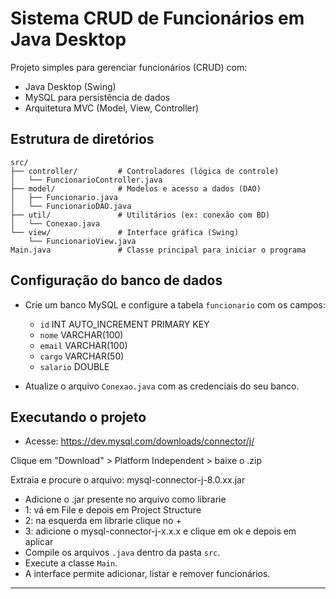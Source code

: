 
# Sistema CRUD de Funcionários em Java Desktop

Projeto simples para gerenciar funcionários (CRUD) com:

- Java Desktop (Swing)
- MySQL para persistência de dados
- Arquitetura MVC (Model, View, Controller)

## Estrutura de diretórios

```
src/
├── controller/         # Controladores (lógica de controle)
│   └── FuncionarioController.java
├── model/              # Modelos e acesso a dados (DAO)
│   ├── Funcionario.java
│   └── FuncionarioDAO.java
├── util/               # Utilitários (ex: conexão com BD)
│   └── Conexao.java
└── view/               # Interface gráfica (Swing)
    └── FuncionarioView.java
Main.java               # Classe principal para iniciar o programa
```

## Configuração do banco de dados

- Crie um banco MySQL e configure a tabela `funcionario` com os campos:
  - `id` INT AUTO_INCREMENT PRIMARY KEY
  - `nome` VARCHAR(100)
  - `email` VARCHAR(100)
  - `cargo` VARCHAR(50)
  - `salario` DOUBLE

- Atualize o arquivo `Conexao.java` com as credenciais do seu banco.

## Executando o projeto

- Acesse: https://dev.mysql.com/downloads/connector/j/

Clique em "Download" > Platform Independent > baixe o .zip

Extraia e procure o arquivo: mysql-connector-j-8.0.xx.jar

- Adicione o .jar presente no arquivo como librarie
- 1: vá em File e depois em Project Structure
- 2: na esquerda em librarie clique no +
- 3: adicione o mysql-connector-j-x.x.x e clique em ok e depois em aplicar
- Compile os arquivos `.java` dentro da pasta `src`.
- Execute a classe `Main`.
- A interface permite adicionar, listar e remover funcionários.

---
